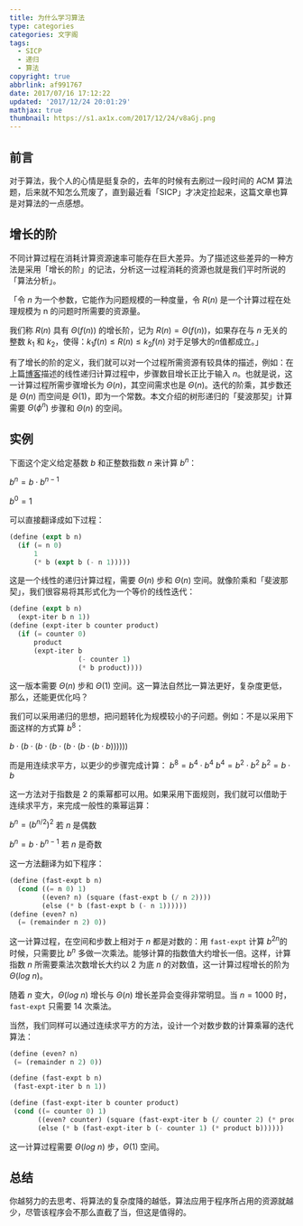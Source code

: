 ```yaml
---
title: 为什么学习算法
type: categories
categories: 文字阁
tags:
  - SICP
  - 递归
  - 算法
copyright: true
abbrlink: af991767
date: 2017/07/16 17:12:22
updated: '2017/12/24 20:01:29'
mathjax: true
thumbnail: https://s1.ax1x.com/2017/12/24/v8aGj.png
---
```


## 前言

对于算法，我个人的心情是挺复杂的，去年的时候有去刷过一段时间的 ACM 算法题，后来就不知怎么荒废了，直到最近看「SICP」才决定捡起来，这篇文章也算是对算法的一点感想。

## 增长的阶

不同计算过程在消耗计算资源速率可能存在巨大差异。为了描述这些差异的一种方法是采用「增长的阶」的记法，分析这一过程消耗的资源也就是我们平时所说的「算法分析」。

「令 $n$ 为一个参数，它能作为问题规模的一种度量，令 $R(n)$ 是一个计算过程在处理规模为 n 的问题时所需要的资源量。

我们称 $R(n)$ 具有 $\Theta(f(n))$ 的增长阶，记为 $R(n)=Θ(f(n))$，如果存在与 $n$ 无关的整数 $k_1$ 和 $k_2$，使得：$k_1f(n)\leq R(n)\le k_2f(n)$ 对于足够大的$n$值都成立。」
<!-- more -->
有了增长的阶的定义，我们就可以对一个过程所需资源有较具体的描述，例如：在上篇[博客](https://www.itswincer.com/posts/aabe7c53/)描述的线性递归计算过程中，步骤数目增长正比于输入 $n$。也就是说，这一计算过程所需步骤增长为 $Θ(n)$，其空间需求也是 $Θ(n)$。迭代的阶乘，其步数还是 $Θ(n)$ 而空间是 $Θ(1)$，即为一个常数。本文介绍的树形递归的「斐波那契」计算需要 $Θ(\phi^n)$ 步骤和 $Θ(n)$ 的空间。

## 实例

下面这个定义给定基数 $b$ 和正整数指数 $n$ 来计算 $b^n$：

$b^n=b\cdot b^{n-1}$

$b^0=1$

可以直接翻译成如下过程：

```lisp
(define (expt b n)
  (if (= n 0)
      1
      (* b (expt b (- n 1)))))
```

这是一个线性的递归计算过程，需要 $Θ(n)$ 步和 $Θ(n)$ 空间。就像阶乘和「斐波那契」，我们很容易将其形式化为一个等价的线性迭代：

```lisp
(define (expt b n)
  (expt-iter b n 1))
(define (expt-iter b counter product)
  (if (= counter 0)
      product
      (expt-iter b
                 (- counter 1)
                 (* b product))))
```

这一版本需要 $Θ(n)$ 步和 $Θ(1)$ 空间。这一算法自然比一算法更好，复杂度更低，那么，还能更优化吗？

我们可以采用递归的思想，把问题转化为规模较小的子问题。例如：不是以采用下面这样的方式算 $b^8$：

$b\cdot(b\cdot(b\cdot(b\cdot(b\cdot(b\cdot(b\cdot b))))))$

而是用连续求平方，以更少的步骤完成计算：
$b^8=b^4\cdot b^4$
$b^4=b^2\cdot b^2$
$b^2=b\cdot b$

这一方法对于指数是 2 的乘幂都可以用。如果采用下面规则，我们就可以借助于连续求平方，来完成一般性的乘幂运算：

$b^n=(b^{n/2})^2$				若 $n$ 是偶数

$b^n=b\cdot b^{n-1}$				若 $n$ 是奇数

这一方法翻译为如下程序：

```lisp
(define (fast-expt b n)
  (cond ((= n 0) 1)
    	((even? n) (square (fast-expt b (/ n 2))))
    	(else (* b (fast-expt b (- n 1))))))
(define (even? n)
  (= (remainder n 2) 0))
```

这一计算过程，在空间和步数上相对于 $n$ 都是对数的：用 `fast-expt` 计算 $b^{2n}$的时候，只需要比 $b^n$ 多做一次乘法。能够计算的指数值大约增长一倍。这样，计算指数 $n$ 所需要乘法次数增长大约以 $2$ 为底 $n$ 的对数值，这一计算过程增长的阶为 $\Theta(log\ n)$。

随着 $n$ 变大，$\Theta(log\ n)$ 增长与 $\Theta(n)$ 增长差异会变得非常明显。当 $n =1000$ 时，`fast-expt` 只需要 $14$ 次乘法。

当然，我们同样可以通过连续求平方的方法，设计一个对数步数的计算乘幂的迭代算法：

```lisp
(define (even? n)
 (= (remainder n 2) 0))

(define (fast-expt b n)
 (fast-expt-iter b n 1))

(define (fast-expt-iter b counter product)
 (cond ((= counter 0) 1)
       ((even? counter) (square (fast-expt-iter b (/ counter 2) (* product b))))
       (else (* b (fast-expt-iter b (- counter 1) (* product b))))))
```

这一计算过程需要 $\Theta(log\ n)$ 步，$\Theta(1)$ 空间。

## 总结

你越努力的去思考、将算法的复杂度降的越低，算法应用于程序所占用的资源就越少，尽管该程序会不那么直截了当，但这是值得的。
